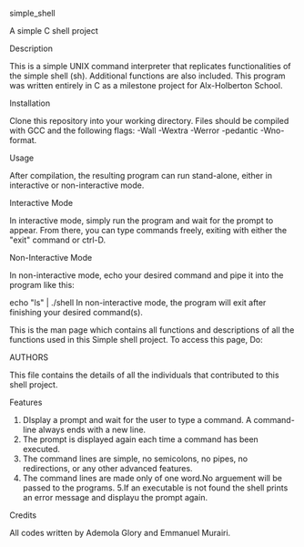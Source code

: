  simple_shell

A simple C shell project

Description

This is a simple UNIX command interpreter that replicates functionalities of the simple shell (sh). Additional functions are also included. This program was written entirely in C as a milestone project for Alx-Holberton School.

Installation

Clone this repository into your working directory. Files should be compiled with GCC and the following flags: -Wall -Wextra -Werror -pedantic -Wno-format.

Usage

After compilation, the resulting program can run stand-alone, either in interactive or non-interactive mode.

Interactive Mode

In interactive mode, simply run the program and wait for the prompt to appear. From there, you can type commands freely, exiting with either the "exit" command or ctrl-D.

Non-Interactive Mode

In non-interactive mode, echo your desired command and pipe it into the program like this:

echo "ls" | ./shell
In non-interactive mode, the program will exit after finishing your desired command(s).

This is the man page which contains all functions and descriptions of all the functions used in this Simple shell project. To access this page, Do:

AUTHORS

This file contains the details of all the individuals that contributed to this shell project.

Features

1. DIsplay a prompt and wait for the user to type a command. A command-line always ends with a new line.
2. The prompt is displayed again each time a command has been executed.
3. The command lines are simple, no semicolons, no pipes, no redirections, or any other advanced features.
4. The command lines are made only of one word.No arguement will be passed to the programs.
5.If an executable is not found the shell prints an error message and displayu the prompt again.

Credits

All codes written by Ademola Glory and Emmanuel Murairi.
